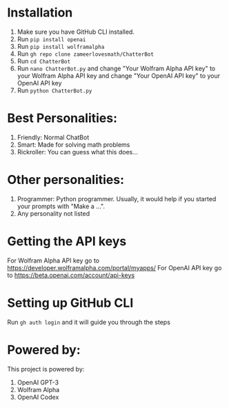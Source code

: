 # Installation
1. Make sure you have GitHub CLI installed.
2. Run `pip install openai`
3. Run `pip install wolframalpha`
4. Run `gh repo clone zameerlovesmath/ChatterBot`
5. Run `cd ChatterBot`
6. Run `nano ChatterBot.py` and change "Your Wolfram Alpha API key" to your Wolfram Alpha API key and change "Your OpenAI API key" to your OpenAI API key
7. Run `python ChatterBot.py`

# Best Personalities:
1. Friendly: Normal ChatBot
2. Smart: Made for solving math problems
3. Rickroller: You can guess what this does...

# Other personalities:
1. Programmer: Python programmer. Usually, it would help if you started your prompts with "Make a ...".
2. Any personality not listed

# Getting the API keys
For Wolfram Alpha API key go to https://developer.wolframalpha.com/portal/myapps/
For OpenAI API key go to https://beta.openai.com/account/api-keys

# Setting up GitHub CLI
Run `gh auth login` and it will guide you through the steps 

# Powered by:
This project is powered by:
1. OpenAI GPT-3
2. Wolfram Alpha
3. OpenAI Codex
